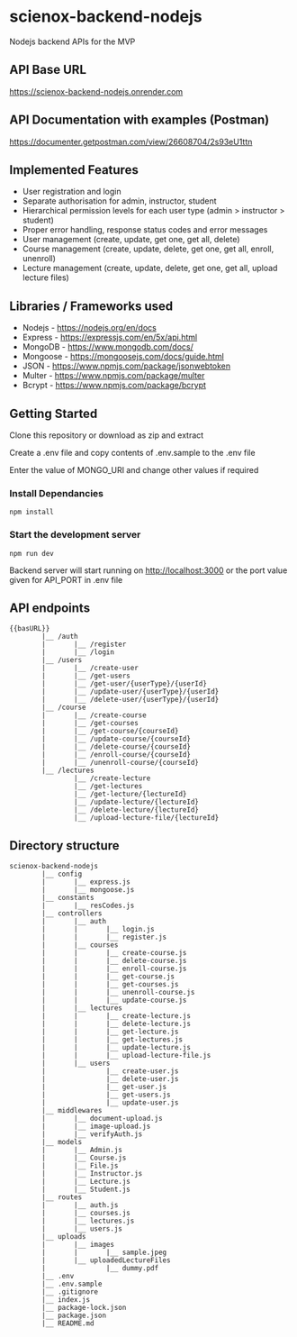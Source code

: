 # scienox-backend-nodejs

Nodejs backend APIs for the MVP

## API Base URL

<https://scienox-backend-nodejs.onrender.com>

## API Documentation with examples (Postman)

<https://documenter.getpostman.com/view/26608704/2s93eU1ttn>

## Implemented Features

- User registration and login
- Separate authorisation for admin, instructor, student
- Hierarchical permission levels for each user type (admin > instructor > student)
- Proper error handling, response status codes and error messages
- User management (create, update, get one, get all, delete)
- Course management (create, update, delete, get one, get all, enroll, unenroll)
- Lecture management (create, update, delete, get one, get all, upload lecture files)

## Libraries / Frameworks used

- Nodejs - <https://nodejs.org/en/docs>
- Express - <https://expressjs.com/en/5x/api.html>
- MongoDB - <https://www.mongodb.com/docs/>
- Mongoose - <https://mongoosejs.com/docs/guide.html>
- JSON - <https://www.npmjs.com/package/jsonwebtoken>
- Multer - <https://www.npmjs.com/package/multer>
- Bcrypt - <https://www.npmjs.com/package/bcrypt>

## Getting Started

Clone this repository or download as zip and extract

Create a .env file and copy contents of .env.sample to the .env file

Enter the value of MONGO_URI and change other values if required

### Install Dependancies

```
npm install
```

### Start the development server

```
npm run dev
```

Backend server will start running on <http://localhost:3000> or the port value given for API_PORT in .env file

## API endpoints

```
{{basURL}}
        |__ /auth
        |       |__ /register
        |       |__ /login
        |__ /users
        |       |__ /create-user
        |       |__ /get-users
        |       |__ /get-user/{userType}/{userId}
        |       |__ /update-user/{userType}/{userId}
        |       |__ /delete-user/{userType}/{userId}
        |__ /course
        |       |__ /create-course
        |       |__ /get-courses
        |       |__ /get-course/{courseId}
        |       |__ /update-course/{courseId}
        |       |__ /delete-course/{courseId}
        |       |__ /enroll-course/{courseId}
        |       |__ /unenroll-course/{courseId}
        |__ /lectures
                |__ /create-lecture
                |__ /get-lectures
                |__ /get-lecture/{lectureId}
                |__ /update-lecture/{lectureId}
                |__ /delete-lecture/{lectureId}
                |__ /upload-lecture-file/{lectureId}
```

## Directory structure

```
scienox-backend-nodejs
        |__ config
        |       |__ express.js
        |       |__ mongoose.js
        |__ constants
        |       |__ resCodes.js
        |__ controllers
        |       |__ auth
        |       |       |__ login.js
        |       |       |__ register.js
        |       |__ courses
        |       |       |__ create-course.js
        |       |       |__ delete-course.js
        |       |       |__ enroll-course.js
        |       |       |__ get-course.js
        |       |       |__ get-courses.js
        |       |       |__ unenroll-course.js
        |       |       |__ update-course.js
        |       |__ lectures
        |       |       |__ create-lecture.js
        |       |       |__ delete-lecture.js
        |       |       |__ get-lecture.js
        |       |       |__ get-lectures.js
        |       |       |__ update-lecture.js
        |       |       |__ upload-lecture-file.js
        |       |__ users
        |               |__ create-user.js
        |               |__ delete-user.js
        |               |__ get-user.js
        |               |__ get-users.js
        |               |__ update-user.js
        |__ middlewares
        |       |__ document-upload.js
        |       |__ image-upload.js
        |       |__ verifyAuth.js
        |__ models
        |       |__ Admin.js
        |       |__ Course.js
        |       |__ File.js
        |       |__ Instructor.js
        |       |__ Lecture.js
        |       |__ Student.js
        |__ routes
        |       |__ auth.js
        |       |__ courses.js
        |       |__ lectures.js
        |       |__ users.js
        |__ uploads
        |       |__ images
        |       |       |__ sample.jpeg
        |       |__ uploadedLectureFiles
        |               |__ dummy.pdf
        |__ .env
        |__ .env.sample
        |__ .gitignore
        |__ index.js
        |__ package-lock.json
        |__ package.json
        |__ README.md
```
